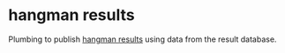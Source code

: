 hangman results
===============

Plumbing to publish [hangman results](http://fcostin.github.com/hangman_results) using data from the result database.
